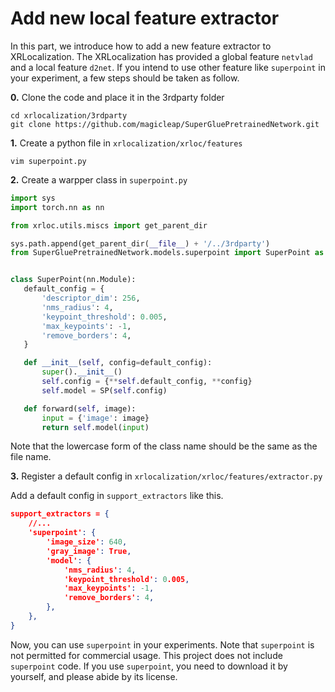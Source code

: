 # Add new local feature extractor
In this part, we introduce how to add a new feature extractor to XRLocalization.
The XRLocalization has provided a global feature `netvlad` and a local feature 
`d2net`. If you intend to use other feature like `superpoint` in your experiment,
a few steps should be taken as follow.

**0.** Clone the code and place it in the 3rdparty folder
```commandline
cd xrlocalization/3rdparty
git clone https://github.com/magicleap/SuperGluePretrainedNetwork.git
```

**1.** Create a python file in `xrlocalization/xrloc/features`
```commandline
vim superpoint.py
```

**2.** Create a warpper class in `superpoint.py`

 ```python
import sys
import torch.nn as nn

from xrloc.utils.miscs import get_parent_dir

sys.path.append(get_parent_dir(__file__) + '/../3rdparty')
from SuperGluePretrainedNetwork.models.superpoint import SuperPoint as SP


class SuperPoint(nn.Module):
    default_config = {
        'descriptor_dim': 256,
        'nms_radius': 4,
        'keypoint_threshold': 0.005,
        'max_keypoints': -1,
        'remove_borders': 4,
    }

    def __init__(self, config=default_config):
        super().__init__()
        self.config = {**self.default_config, **config}
        self.model = SP(self.config)

    def forward(self, image):
        input = {'image': image}
        return self.model(input)
```
Note that the lowercase form of the class name should be the same as the file name.

**3.** Register a default config in `xrlocalization/xrloc/features/extractor.py`

Add a default config in `support_extractors` like this.
```json
support_extractors = {
    //...
    'superpoint': {
        'image_size': 640,
        'gray_image': True,
        'model': {
            'nms_radius': 4,
            'keypoint_threshold': 0.005,
            'max_keypoints': -1,
            'remove_borders': 4,
        },
    },
}
```

Now, you can use `superpoint` in your experiments. Note that 
`superpoint` is not permitted for commercial usage. 
This project does not include `superpoint` code. If you use `superpoint`, 
you need to download it by yourself, and please abide by its license.
